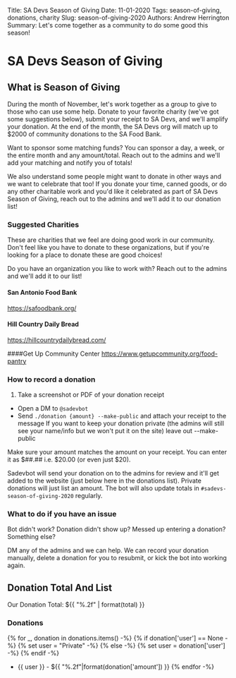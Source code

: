 Title: SA Devs Season of Giving
Date: 11-01-2020
Tags: season-of-giving, donations, charity
Slug: season-of-giving-2020
Authors: Andrew Herrington 
Summary: Let's come together as a community to do some good this season!

# SA Devs Season of Giving

## What is Season of Giving
During the month of November, let's work together as a group to give to those who can use some help. Donate to your 
favorite charity (we've got some suggestions below), submit your receipt to SA Devs, and we'll amplify your donation. At
the end of the month, the SA Devs org will match up to $2000 of community donations to the SA Food Bank.

Want to sponsor some matching funds? You can sponsor a day, a week, or the entire month and any amount/total. Reach out
to the admins and we'll add your matching and notify you of totals!

We also understand some people might want to donate in other ways and we want to celebrate that too! If you donate your 
time, canned goods, or do any other charitable work and you'd like it celebrated as part of SA Devs Season of Giving,
reach out to the admins and we'll add it to our donation list! 

### Suggested Charities
These are charities that we feel are doing good work in our community. Don't feel like you have to donate to these 
organizations, but if you're looking for a place to donate these are good choices!

Do you have an organization you like to work with? Reach out to the admins and we'll add it to our list!

#### San Antonio Food Bank
<https://safoodbank.org/>

#### Hill Country Daily Bread
<https://hillcountrydailybread.com/>

####Get Up Community Center
<https://www.getupcommunity.org/food-pantry>


### How to record a donation

1. Take a screenshot or PDF of your donation receipt
+ Open a DM to `@sadevbot`
+ Send `./donation {amount} --make-public` and attach your receipt to the message 
If you want to keep your donation private (the admins will still see your name/info but we won't put it on the site) 
leave out --make-public

Make sure your amount matches the amount on your receipt. You can enter it as $##.## i.e. $20.00 (or even just $20).

Sadevbot will send your donation on to the admins for review and it'll get added to the website (just below here in 
the donations list). Private donations will just list an amount. The bot will also update totals in 
`#sadevs-season-of-giving-2020` regularly.

### What to do if you have an issue
Bot didn't work? Donation didn't show up? Messed up entering a donation? Something else?

DM any of the admins and we can help. We can record your donation manually, delete a donation for you to resubmit, or 
kick the bot into working again.

## Donation Total And List

Our Donation Total: ${{ "%.2f" | format(total) }}

### Donations

{% for _, donation in donations.items() -%}
{% if donation['user'] == None -%}
{% set user = "Private" -%}
{% else -%}
{% set user = donation['user'] -%}
{% endif -%}
*  {{ user }} - ${{ "%.2f"|format(donation['amount']) }}
{% endfor -%}
